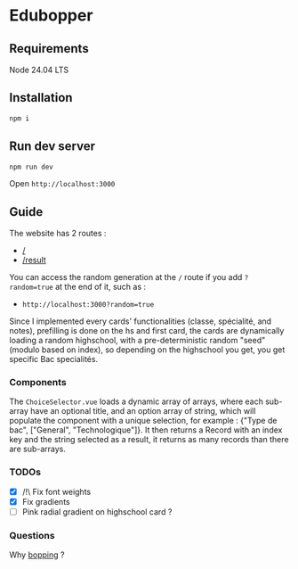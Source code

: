 # Edubopper

## Requirements

Node 24.04 LTS

## Installation

```bash
npm i
```

## Run dev server

```bash
npm run dev
```

Open `http://localhost:3000`

## Guide

The website has 2 routes :

- [/](http://localhost:3000)
- [/result](http://localhost:3000/result)

You can access the random generation at the `/` route if you add `?random=true` at the end of it, such as :

- `http://localhost:3000?random=true`

Since I implemented every cards' functionalities (classe, spécialité, and notes), prefilling is done on the hs and first card, the cards are dynamically loading a random highschool, with a pre-deterministic random "seed" (modulo based on index), so depending on the highschool you get, you get specific Bac specialités.

### Components

The `ChoiceSelector.vue` loads a dynamic array of arrays, where each sub-array have an optional title, and an option array of string, which will populate the component with a unique selection, for example : {"Type de bac", ["General", "Technologique"]}. It then returns a Record with an index key and the string selected as a result, it returns as many records than there are sub-arrays.

### TODOs

- [x] /!\ Fix font weights
- [x] Fix gradients
- [ ] Pink radial gradient on highschool card ?

### Questions

Why [bopping](https://dictionary.cambridge.org/dictionary/english/bop) ?
